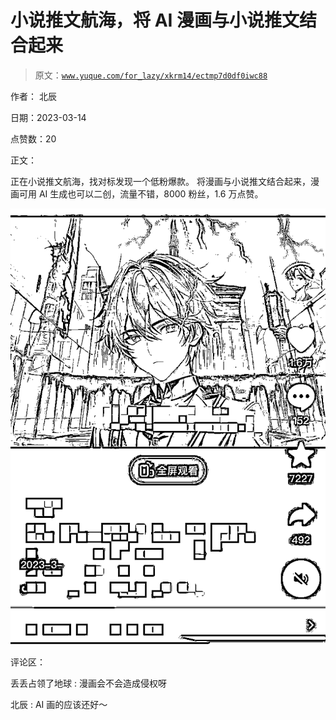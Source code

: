 # 小说推文航海，将 AI 漫画与小说推文结合起来

> 原文：[`www.yuque.com/for_lazy/xkrm14/ectmp7d0df0iwc88`](https://www.yuque.com/for_lazy/xkrm14/ectmp7d0df0iwc88)

作者： 北辰

日期：2023-03-14

点赞数：20

正文：

正在小说推文航海，找对标发现一个低粉爆款。 将漫画与小说推文结合起来，漫画可用 AI 生成也可以二创，流量不错，8000 粉丝，1.6 万点赞。

![](img/83aa29ab93fab9878e91c5f26b1f168a.png)  

评论区：

丢丢占领了地球 : 漫画会不会造成侵权呀

北辰 : AI 画的应该还好～

